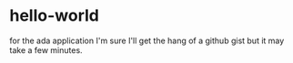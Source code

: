 # hello-world
for the ada application
I'm sure I'll get the hang of a github gist but it may take a few minutes.

